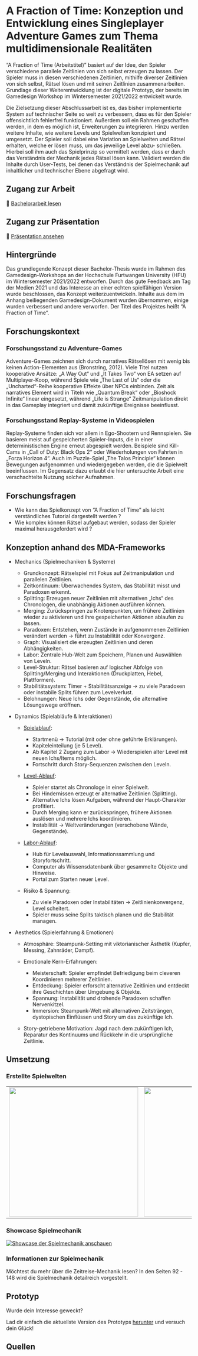 # A Fraction of Time: Konzeption und Entwicklung eines Singleplayer Adventure Games zum Thema multidimensionale Realitäten

“A Fraction of Time (Arbeitstitel)” basiert auf der Idee, den Spieler verschiedene parallele Zeitlinien von sich selbst erzeugen zu lassen. Der Spieler muss in diesen verschiedenen Zeitlinien, mithilfe diverser Zeitlinien von sich selbst, Rätsel lösen und mit seinen Zeitlinien zusammenarbeiten. Grundlage dieser Weiterentwicklung ist der digitale Prototyp, der bereits im Gamedesign Workshop im Wintersemester 2021/2022 entwickelt wurde.

Die Zielsetzung dieser Abschlussarbeit ist es, das bisher implementierte System auf technischer Seite so weit zu verbessern, dass es für den Spieler offensichtlich fehlerfrei funktioniert. Außerdem soll ein Rahmen geschaffen werden, in dem es möglich ist, Erweiterungen zu integrieren. Hinzu werden weitere Inhalte, wie weitere Levels und Spielwelten konzipiert und umgesetzt. Der Spieler soll dabei eine Variation an Spielwelten und Rätsel erhalten, welche er lösen muss, um das jeweilige Level abzu- schließen. Hierbei soll ihm auch das Spielprinzip so vermittelt werden, dass er durch das Verständnis der Mechanik jedes Rätsel lösen kann. Validiert werden die Inhalte durch User-Tests, bei denen das Verständnis der Spielmechanik auf inhaltlicher und technischer Ebene abgefragt wird.

## Zugang zur Arbeit

📄 [Bachelorarbeit lesen](./bachelorarbeit.pdf)

## Zugang zur Präsentation

📄 [Präsentation ansehen](./präsentation.pdf)

## Hintergründe

Das grundlegende Konzept dieser Bachelor-Thesis wurde im Rahmen des Gamedesign-Workshops an der Hochschule Furtwangen University (HFU) im Wintersemester 2021/2022 entworfen. Durch das gute Feedback am Tag der Medien 2021 und das Interesse an einer echten spielfähigen Version wurde beschlossen, das Konzept weiterzuentwickeln. Inhalte aus dem im Anhang beiliegenden Gamedesign-Dokument wurden übernommen, einige wurden verbessert und andere verworfen. Der Titel des Projektes heißt “A Fraction of Time”.

## Forschungskontext

### Forschungsstand zu Adventure-Games

Adventure-Games zeichnen sich durch narratives Rätsellösen mit wenig bis keinen Action-Elementen aus (Bronstring, 2012). Viele Titel nutzen kooperative Ansätze: „A Way Out“ und „It Takes Two“ von EA setzen auf Multiplayer-Koop, während Spiele wie „The Last of Us“ oder die „Uncharted“-Reihe kooperative Effekte über NPCs einbinden. Zeit als narratives Element wird in Titeln wie „Quantum Break“ oder „Bioshock Infinite“ linear eingesetzt, während „Life is Strange“ Zeitmanipulation direkt in das Gameplay integriert und damit zukünftige Ereignisse beeinflusst.

### Forschungsstand Replay-Systeme in Videospielen

Replay-Systeme finden sich vor allem in Ego-Shootern und Rennspielen. Sie basieren meist auf gespeicherten Spieler-Inputs, die in einer deterministischen Engine erneut abgespielt werden. Beispiele sind Kill-Cams in „Call of Duty: Black Ops 2“ oder Wiederholungen von Fahrten in „Forza Horizon 4“. Auch im Puzzle-Spiel „The Talos Principle“ können Bewegungen aufgenommen und wiedergegeben werden, die die Spielwelt beeinflussen. Im Gegensatz dazu erlaubt die hier untersuchte Arbeit eine verschachtelte Nutzung solcher Aufnahmen.

## Forschungsfragen

- Wie kann das Spielkonzept von “A Fraction of Time” als leicht verständliches Tutorial dargestellt werden ?
- Wie komplex können Rätsel aufgebaut werden, sodass der Spieler maximal herausgefordert wird ?

## Konzeption anhand des MDA-Frameworks

- Mechanics (Spielmechaniken & Systeme)
    - Grundkonzept: Rätselspiel mit Fokus auf Zeitmanipulation und parallelen Zeitlinien.
    - Zeitkontinuum: Überwachendes System, das Stabilität misst und Paradoxen erkennt.
    - Splitting: Erzeugen neuer Zeitlinien mit alternativen „Ichs“ des Chronologen, die unabhängig Aktionen ausführen können.
    - Merging: Zurückspringen zu Knotenpunkten, um frühere Zeitlinien wieder zu aktivieren und ihre gespeicherten Aktionen ablaufen zu lassen.
    - Paradoxen: Entstehen, wenn Zustände in aufgenommenen Zeitlinien verändert werden → führt zu Instabilität oder Konvergenz.
    - Graph: Visualisiert die erzeugten Zeitlinien und deren Abhängigkeiten.
    - Labor: Zentrale Hub-Welt zum Speichern, Planen und Auswählen von Leveln.
    - Level-Struktur: Rätsel basieren auf logischer Abfolge von Splitting/Merging und Interaktionen (Druckplatten, Hebel, Plattformen).
    - Stabilitätssystem: Timer + Stabilitätsanzeige → zu viele Paradoxen oder instabile Splits führen zum Levelverlust.
    - Belohnungen: Neue Ichs oder Gegenstände, die alternative Lösungswege eröffnen.

- Dynamics (Spielabläufe & Interaktionen)
    - [Spielablauf](./content/pictures/main_loop.jpg):
        - Startmenü → Tutorial (mit oder ohne geführte Erklärungen).
        - Kapiteleinteilung (je 5 Level).
        - Ab Kapitel 2 Zugang zum Labor → Wiederspielen alter Level mit neuen Ichs/Items möglich.
        - Fortschritt durch Story-Sequenzen zwischen den Leveln.

    - [Level-Ablauf](./content/pictures/level_loop.jpg):
        - Spieler startet als Chronologe in einer Spielwelt.
        - Bei Hindernissen erzeugt er alternative Zeitlinien (Splitting).
        - Alternative Ichs lösen Aufgaben, während der Haupt-Charakter profitiert.
        - Durch Merging kann er zurückspringen, frühere Aktionen auslösen und mehrere Ichs koordinieren.
        - Instabilität → Weltveränderungen (verschobene Wände, Gegenstände).

    - [Labor-Ablauf](./content/pictures/labor_loop.jpg):
        - Hub für Levelauswahl, Informationssammlung und Storyfortschritt.
        - Computer als Wissensdatenbank über gesammelte Objekte und Hinweise.
        - Portal zum Starten neuer Level.

    - Risiko & Spannung:
        - Zu viele Paradoxen oder Instabilitäten → Zeitlinienkonvergenz, Level scheitert.
        - Spieler muss seine Splits taktisch planen und die Stabilität managen.

- Aesthetics (Spielerfahrung & Emotionen)
    - Atmosphäre: Steampunk-Setting mit viktorianischer Ästhetik (Kupfer, Messing, Zahnräder, Dampf).

    - Emotionale Kern-Erfahrungen:
        - Meisterschaft: Spieler empfindet Befriedigung beim cleveren Koordinieren mehrerer Zeitlinien.
        - Entdeckung: Spieler erforscht alternative Zeitlinien und entdeckt ihre Geschichten über Umgebung & Objekte.
        - Spannung: Instabilität und drohende Paradoxen schaffen Nervenkitzel.
        - Immersion: Steampunk-Welt mit alternativen Zeitsträngen, dystopischen Einflüssen und Story um das zukünftige Ich.

    - Story-getriebene Motivation: Jagd nach dem zukünftigen Ich, Reparatur des Kontinuums und Rückkehr in die ursprüngliche Zeitlinie.

## Umsetzung

### Erstellte Spielwelten

<table>
  <tr>
    <td>
      <img src="./content/pictures/Tutorial - A Fraction of Time.jpg" width="350" />
    </td>
    <td>
        <img src="./content/pictures/Labor - A Fraction of Time.jpg" width="350" />
    </td>
  </tr>
</table>

### Showcase Spielmechanik

<!-- [![Showcase der Spielmechanik anschauen](./content/thumbnail.png)](https://youtu.be/zHG2IQ06WkM)
 -->
 <a href="https://youtu.be/zHG2IQ06WkM" target="_blank" rel="noopener noreferrer">
  <img src="./content/thumbnail.png" alt="Showcase der Spielmechanik anschauen" />
</a>

### Informationen zur Spielmechanik

Möchtest du mehr über die Zeitreise-Mechanik lesen? In den Seiten 92 - 148 wird die Spielmechanik detailreich vorgestellt.

## Prototyp

Wurde dein Interesse geweckt?

Lad dir einfach die aktuellste Version des Prototyps [herunter](https://github.com/athaeck/a-fraction-of-time-demo-releases) und versuch dein Glück!

## Quellen














